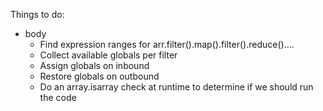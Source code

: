 Things to do:
  * body
    * Find expression ranges for arr.filter().map().filter().reduce()....
    * Collect available globals per filter
    * Assign globals on inbound
    * Restore globals on outbound
    * Do an array.isarray check at runtime to determine if we should run the code  